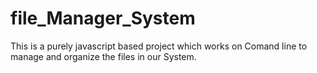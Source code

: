 # file_Manager_System
This is a purely javascript based project which works on Comand line to manage  and organize the files in our System.
